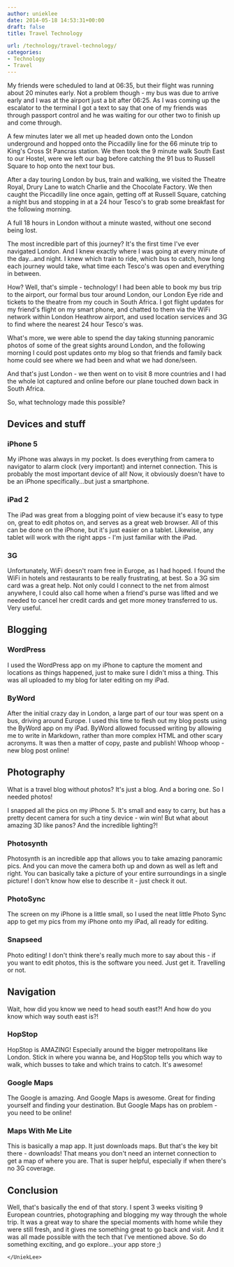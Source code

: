 ```yaml
---
author: unieklee
date: 2014-05-18 14:53:31+00:00
draft: false
title: Travel Technology

url: /technology/travel-technology/
categories:
- Technology
- Travel
---
```


My friends were scheduled to land at 06:35, but their flight was running about 20 minutes early. Not a problem though - my bus was due to arrive early and I was at the airport just a bit after 06:25. As I was coming up the escalator to the terminal I got a text to say that one of my friends was through passport control and he was waiting for our other two to finish up and come through.

A few minutes later we all met up headed down onto the London underground and hopped onto the Piccadilly line for the 66 minute trip to King's Cross St Pancras station. We then took the 9 minute walk South East to our Hostel, were we left our bag before catching the 91 bus to Russell Square to hop onto the next tour bus.

After a day touring London by bus, train and walking, we visited the Theatre Royal, Drury Lane to watch Charlie and the Chocolate Factory. We then caught the Piccadilly line once again, getting off at Russell Square, catching a night bus and stopping in at a 24 hour Tesco's to grab some breakfast for the following morning.

A full 18 hours in London without a minute wasted, without one second being lost.

The most incredible part of this journey? It's the first time I've ever navigated London. And I knew exactly where I was going at every minute of the day...and night. I knew which train to ride, which bus to catch, how long each journey would take, what time each Tesco's was open and everything in between.

How? Well, that's simple - technology! I had been able to book my bus trip to the airport, our formal bus tour around London, our London Eye ride and tickets to the theatre from my couch in South Africa. I got flight updates for my friend's flight on my smart phone, and chatted to them via the WiFi network within London Heathrow airport, and used location services and 3G to find where the nearest 24 hour Tesco's was.

What's more, we were able to spend the day taking stunning panoramic photos of some of the great sights around London, and the following morning I could post updates onto my blog so that friends and family back home could see where we had been and what we had done/seen.

And that's just London - we then went on to visit 8 more countries and I had the whole lot captured and online before our plane touched down back in South Africa.

So, what technology made this possible?


## Devices and stuff




### iPhone 5


My iPhone was always in my pocket. Is does everything from camera to navigator to alarm clock (very important) and internet connection. This is probably the most important device of all! Now, it obviously doesn't have to be an iPhone specifically...but just a smartphone.


### iPad 2


The iPad was great from a blogging point of view because it's easy to type on, great to edit photos on, and serves as a great web browser. All of this can be done on the iPhone, but it's just easier on a tablet. Likewise, any tablet will work with the right apps - I'm just familiar with the iPad.


### 3G


Unfortunately, WiFi doesn't roam free in Europe, as I had hoped. I found the WiFi in hotels and restaurants to be really frustrating, at best. So a 3G sim card was a great help. Not only could I connect to the net from almost anywhere, I could also call home when a friend's purse was lifted and we needed to cancel her credit cards and get more money transferred to us. Very useful.


## Blogging




### WordPress


I used the WordPress app on my iPhone to capture the moment and locations as things happened, just to make sure I didn't miss a thing. This was all uploaded to my blog for later editing on my iPad.


### ByWord


After the initial crazy day in London, a large part of our tour was spent on a bus, driving around Europe. I used this time to flesh out my blog posts using the ByWord app on my iPad. ByWord allowed focussed writing by allowing me to write in Markdown, rather than more complex HTML and other scary acronyms. It was then a matter of copy, paste and publish! Whoop whoop - new blog post online!


## Photography


What is a travel blog without photos? It's just a blog. And a boring one. So I needed photos!

I snapped all the pics on my iPhone 5. It's small and easy to carry, but has a pretty decent camera for such a tiny device - win win! But what about amazing 3D like panos? And the incredible lighting?!


### Photosynth


Photosynth is an incredible app that allows you to take amazing panoramic pics. And you can move the camera both up and down as well as left and right. You can basically take a picture of your entire surroundings in a single picture! I don't know how else to describe it - just check it out.


### PhotoSync


The screen on my iPhone is a little small, so I used the neat little Photo Sync app to get my pics from my iPhone onto my iPad, all ready for editing.


### Snapseed


Photo editing! I don't think there's really much more to say about this - if you want to edit photos, this is the software you need. Just get it. Travelling or not.


## Navigation


Wait, how did you know we need to head south east?! And how do you know which way south east is?!


### HopStop


HopStop is AMAZING! Especially around the bigger metropolitans like London. Stick in where you wanna be, and HopStop tells you which way to walk, which busses to take and which trains to catch. It's awesome!


### Google Maps


The Google is amazing. And Google Maps is awesome. Great for finding yourself and finding your destination. But Google Maps has on problem - you need to be online!


### Maps With Me Lite


This is basically a map app. It just downloads maps. But that's the key bit there - downloads! That means you don't need an internet connection to get a map of where you are. That is super helpful, especially if when there's no 3G coverage.


## Conclusion


Well, that's basically the end of that story. I spent 3 weeks visiting 9 European countries, photographing and blogging my way through the whole trip. It was a great way to share the special moments with home while they were still fresh, and it gives me something great to go back and visit. And it was all made possible with the tech that I've mentioned above. So do something exciting, and go explore...your app store ;)

`</UniekLee>`
